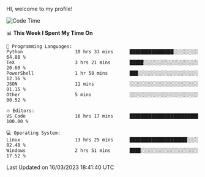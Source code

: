 HI, welcome to my profile!
<!--START_SECTION:waka-->
![Code Time](http://img.shields.io/badge/Code%20Time-634%20hrs%2057%20mins-blue)

📊 **This Week I Spent My Time On** 

```text
💬 Programming Languages: 
Python                   10 hrs 33 mins      ████████████████░░░░░░░░░   64.88 % 
TeX                      3 hrs 21 mins       █████░░░░░░░░░░░░░░░░░░░░   20.60 % 
PowerShell               1 hr 58 mins        ███░░░░░░░░░░░░░░░░░░░░░░   12.16 % 
JSON                     11 mins             ░░░░░░░░░░░░░░░░░░░░░░░░░   01.15 % 
Other                    5 mins              ░░░░░░░░░░░░░░░░░░░░░░░░░   00.52 % 

🔥 Editors: 
VS Code                  16 hrs 17 mins      █████████████████████████   100.00 % 

💻 Operating System: 
Linux                    13 hrs 25 mins      █████████████████████░░░░   82.48 % 
Windows                  2 hrs 51 mins       ████░░░░░░░░░░░░░░░░░░░░░   17.52 % 
```


 Last Updated on 16/03/2023 18:41:40 UTC
<!--END_SECTION:waka-->
